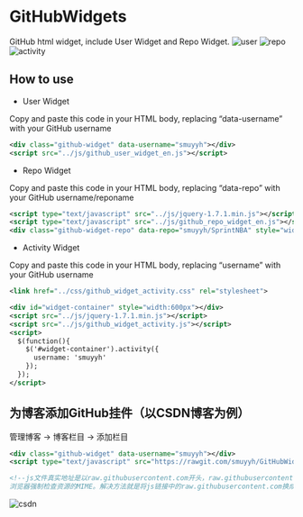 # GitHubWidgets
GitHub html widget, include User Widget and Repo Widget.
![user](https://github.com/smuyyh/GitHubWidgets/blob/master/screenshot/github_user_1.png?raw=true)
![repo](https://github.com/smuyyh/GitHubWidgets/blob/master/screenshot/github_repo_1.png?raw=true)
![activity](https://github.com/smuyyh/GitHubWidgets/blob/master/screenshot/github_activity_1.png?raw=true)

## How to use
- User Widget

Copy and paste this code in your HTML body, replacing “data-username” with your GitHub username
```xml
<div class="github-widget" data-username="smuyyh"></div>
<script src="../js/github_user_widget_en.js"></script>
```

- Repo Widget

Copy and paste this code in your HTML body, replacing “data-repo” with your GitHub username/reponame
```xml
<script type="text/javascript" src="../js/jquery-1.7.1.min.js"></script>
<script type="text/javascript" src="../js/github_repo_widget_en.js"></script>
<div class="github-widget-repo" data-repo="smuyyh/SprintNBA" style="width:500px"></div>
```

- Activity Widget

Copy and paste this code in your HTML body, replacing “username” with your GitHub username
```xml
<link href="../css/github_widget_activity.css" rel="stylesheet">

<div id="widget-container" style="width:600px"></div>
<script src="../js/jquery-1.7.1.min.js"></script>
<script src="../js/github_widget_activity.js"></script>
<script>
  $(function(){
    $('#widget-container').activity({
      username: 'smuyyh'
    });
  });
</script>
```

## 为博客添加GitHub挂件（以CSDN博客为例）
管理博客 -> 博客栏目 -> 添加栏目
```xml
<div class="github-widget" data-username="smuyyh"></div>
<script type="text/javascript" src="https://rawgit.com/smuyyh/GitHubWidgets/master/js/github_user_widget_en.js"></script>

<!--js文件真实地址是以raw.githubusercontent.com开头，raw.githubusercontent.com在Response中设置了X-Content-Type-Options:nosniff ，
浏览器强制检查资源的MIME。解决方法就是将js链接中的raw.githubusercontent.com换成rawgit.com。  -->
```
![csdn](https://github.com/smuyyh/GitHubWidgets/blob/master/screenshot/csdn_widget_1.png?raw=true)

